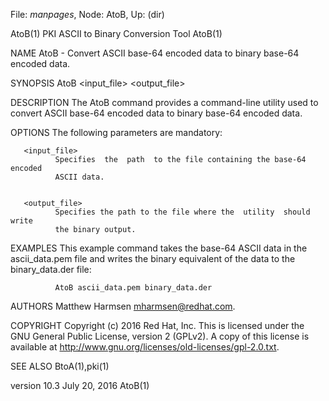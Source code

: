 File: *manpages*,  Node: AtoB,  Up: (dir)

AtoB(1)               PKI ASCII to Binary Conversion Tool              AtoB(1)



NAME
       AtoB   -  Convert  ASCII base-64 encoded data to binary base-64 encoded
       data.


SYNOPSIS
       AtoB <input_file> <output_file>


DESCRIPTION
       The AtoB command provides a command-line utility used to convert  ASCII
       base-64 encoded data to binary base-64 encoded data.


OPTIONS
       The following parameters are mandatory:

       <input_file>
              Specifies  the  path  to the file containing the base-64 encoded
              ASCII data.


       <output_file>
              Specifies the path to the file where the  utility  should  write
              the binary output.


EXAMPLES
       This example command takes the base-64 ASCII data in the ascii_data.pem
       file  and  writes  the  binary  equivalent   of   the   data   to   the
       binary_data.der file:

              AtoB ascii_data.pem binary_data.der

AUTHORS
       Matthew Harmsen <mharmsen@redhat.com>.


COPYRIGHT
       Copyright (c) 2016 Red Hat, Inc. This is licensed under the GNU General
       Public License, version 2 (GPLv2). A copy of this license is  available
       at http://www.gnu.org/licenses/old-licenses/gpl-2.0.txt.


SEE ALSO
       BtoA(1),pki(1)



version 10.3                     July 20, 2016                         AtoB(1)
